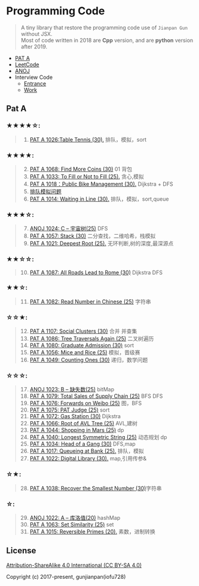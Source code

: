 # Programming Code

> A tiny library that restore the programming code use of `Jianpan Gun` without JSX.  
> Most of code written in 2018 are **Cpp** version, and are **python** version after 2019.

- [PAT A][10001]
- [LeetCode][10002]
- [ANOJ][10003]
- Interview Code
  - [Entrance][10004]
  - [Work][10005]

## Pat A

### ★★★★☆:

> 1. [PAT A 1026:Table Tennis (30).][9] 排队，模拟，sort

### ★★★★:

> 2. [PAT A 1068: Find More Coins (30)][20] 01 背包
> 3. [PAT A 1033: To Fill or Not to Fill (25).][10] 贪心,模拟
> 4. [PAT A 1018：Public Bike Management (30).][2] Dijkstra + DFS
> 5. [排队模拟问题][3]
> 6. [PAT A 1014: Waiting in Line (30).][5] 排队，模拟，sort,queue

### ★★★☆:

> 7. [ANOJ 1024: C – 宇宙树(25)][22] DFS
> 8. [PAT A 1057: Stack (30)][17] 二分查找，二维哈希，栈模拟
> 9. [PAT A 1021: Deepest Root (25).][8] 无环判断,树的深度,最深源点

### ★★☆☆:

> 10. [PAT A 1087: All Roads Lead to Rome (30)][31] Dijkstra DFS

### ★★☆:

> 11. [PAT A 1082: Read Number in Chinese (25)][25] 字符串

### ☆☆★:

> 12. [PAT A 1107: Social Clusters (30)][32] 合并 并查集
> 13. [PAT A 1086: Tree Traversals Again (25)][30] 二叉树遍历
> 14. [PAT A 1080: Graduate Admission (30)][29] sort
> 15. [PAT A 1056: Mice and Rice (25)][16] 模拟，晋级赛
> 16. [PAT A 1049: Counting Ones (30)][15] 递归，数学问题

### ☆☆☆:

> 17. [ANOJ 1023: B – 缺失数(25)][23] bitMap
> 18. [PAT A 1079: Total Sales of Supply Chain (25)][28] BFS DFS
> 19. [PAT A 1076: Forwards on Weibo (25)][27] 图，BFS
> 20. [PAT A 1075: PAT Judge (25)][26] sort
> 21. [PAT A 1072: Gas Station (30)][21] Dijkstra
> 22. [PAT A 1066: Root of AVL Tree (25)][19] AVL,建树
> 23. [PAT A 1044: Shopping in Mars (25)][14] dp
> 24. [PAT A 1040: Longest Symmetric String (25)][13] 动态规划 dp
> 25. [PAT A 1034: Head of a Gang (30)][11] DFS,map
> 26. [PAT A 1017: Queueing at Bank (25).][4] 排队，模拟
> 27. [PAT A 1022: Digital Library (30).][7] map,引用传参&

### ☆★:

> 28. [PAT A 1038: Recover the Smallest Number (30)][12]字符串

### ☆:

> 29. [ANOJ 1022: A – 库洛值(20)][24] hashMap
> 30. [PAT A 1063: Set Similarity (25)][18] set
> 31. [PAT A 1015: Reversible Primes (20).][6] 素数，进制转换

## License

[Attribution-ShareAlike 4.0 International (CC BY-SA 4.0)](https://creativecommons.org/licenses/by-sa/4.0/deed.en)

Copyright (c) 2017-present, gunjianpan(iofu728)

[1]: http://wyydsb.xin/pat/ "乌云压顶是吧"
[2]: http://wyydsb.xin/pat/1018.html "PAT A 1018: Public Bike Management (30)★★★★"
[3]: http://wyydsb.xin/pat/sort.html "排队模拟问题分析"
[4]: http://wyydsb.xin/pat/1017.html "PAT A 1017: Queueing at Bank (25)☆☆☆"
[5]: http://wyydsb.xin/pat/1014.html "PAT A 1014: Waiting in Line (30)★★★★"
[6]: http://wyydsb.xin/pat/1015.html "PAT A 1015:  Reversible Primes (20)☆"
[7]: http://wyydsb.xin/pat/1022.html "PAT A 1022: Digital Library (30)☆☆☆"
[8]: http://wyydsb.xin/pat/1021.html "PAT A 1021: Deepest Root (25)★★★☆"
[9]: http://wyydsb.xin/pat/1026.html "PAT A 1026: Table Tennis (30)★★★★☆"
[10]: http://wyydsb.xin/pat/1033.html "PAT A 1033: To Fill or Not to Fill (25)★★★★"
[11]: http://wyydsb.xin/pat/1034.html "PAT A 1034: Head of a Gang (30) ☆☆☆"
[12]: http://wyydsb.xin/pat/1038.html "PAT A 1038: Recover the Smallest Number (30)☆☆★"
[13]: http://wyydsb.xin/pat/1040.html "PAT A 1040: Longest Symmetric String (25)☆☆☆"
[14]: http://wyydsb.xin/pat/1044.html "PAT A 1044: Shopping in Mars (25)☆☆☆"
[15]: http://wyydsb.xin/pat/1049.html "PAT A 1049: Counting Ones (30)☆☆★"
[16]: http://wyydsb.xin/pat/1056.html "PAT A 1056: Mice and Rice (25)☆☆★"
[17]: http://wyydsb.xin/pat/1057.html "PAT A 1057: Stack (30)★★★☆"
[18]: http://wyydsb.xin/pat/1063.html "PAT A 1063: Set Similarity (25)☆"
[19]: http://wyydsb.xin/pat/1066.html "PAT A 1066: Root of AVL Tree (25)☆☆☆"
[20]: http://wyydsb.xin/pat/1068.html "PAT A 1068: Find More Coins (30)★★★★"
[21]: http://wyydsb.xin/pat/1072.html "PAT A 1072: Gas Station (30)☆☆☆"
[22]: http://wyydsb.xin/pat/anoj2018II.html#_1024-c-–-宇宙树-★★★☆ "ANOJ 2018 模拟2 C 宇宙树"
[23]: http://wyydsb.xin/pat/anoj2018II.html#_1023-b-–-缺失数-☆☆☆ "ANOJ 2018 模拟2 B 缺失数"
[24]: http://wyydsb.xin/pat/anoj2018II.html#_1022-a-–-库洛值-☆ "ANOJ 2018 模拟2 A 库洛值"
[25]: http://wyydsb.xin/pat/1082.html "PAT A 1082: Read Number in Chinese (25)★★☆"
[26]: http://wyydsb.xin/pat/1075.html "PAT A 1075: PAT Judge (25)☆☆☆"
[27]: http://wyydsb.xin/pat/1076.html "PAT A 1076: Forwards on Weibo 30 ☆☆☆"
[28]: http://wyydsb.xin/pat/1079.html "PAT A 1079: Total Sales of Supply Chain 25 ☆☆☆"
[29]: http://wyydsb.xin/pat/1080.html "PAT A 1080: Graduate Admission 30 ☆☆★"
[30]: http://wyydsb.xin/pat/1086.html "PAT A 1086: Tree Traversals Again 25 ☆☆★"
[31]: http://wyydsb.xin/pat/1086.html "PAT A 1087: All Roads Lead to Rome 30 ★★☆☆"
[32]: http://wyydsb.xin/pat/1107.html "PAT A 1107: Social Clusters 30 ☆☆★"
[10001]: https://github.com/iofu728/ProgrammingCode/tree/master/PAT_A
[10002]: https://github.com/iofu728/ProgrammingCode/tree/master/LeetCode
[10003]: https://github.com/iofu728/ProgrammingCode/tree/master/ANOJ
[10004]: https://github.com/iofu728/ProgrammingCode/tree/master/Entrance
[10005]: https://github.com/iofu728/ProgrammingCode/tree/master/Work
